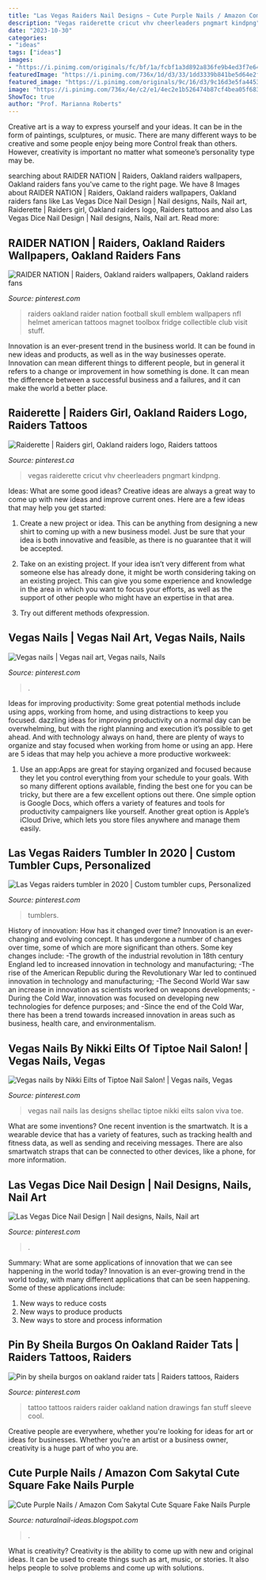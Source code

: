 ```yaml
---
title: "Las Vegas Raiders Nail Designs ~ Cute Purple Nails / Amazon Com Sakytal Cute Square Fake Nails Purple"
description: "Vegas raiderette cricut vhv cheerleaders pngmart kindpng"
date: "2023-10-30"
categories:
- "ideas"
tags: ["ideas"]
images:
- "https://i.pinimg.com/originals/fc/bf/1a/fcbf1a3d892a836fe9b4ed3f7e64b046.jpg"
featuredImage: "https://i.pinimg.com/736x/1d/d3/33/1dd3339b841be5d64e2f57a3751fc6f7.jpg"
featured_image: "https://i.pinimg.com/originals/9c/16/d3/9c16d3e5fa44537920d8bf86e006d2be.jpg"
image: "https://i.pinimg.com/736x/4e/c2/e1/4ec2e1b526474b87cf4bea05f6837d2e.jpg"
ShowToc: true
author: "Prof. Marianna Roberts"
---
```



Creative art is a way to express yourself and your ideas. It can be in the form of paintings, sculptures, or music. There are many different ways to be creative and some people enjoy being more Control freak than others. However, creativity is important no matter what someone’s personality type may be.

	

		
searching about RAIDER NATION | Raiders, Oakland raiders wallpapers, Oakland raiders fans you've came to the right page. We have 8 Images about RAIDER NATION | Raiders, Oakland raiders wallpapers, Oakland raiders fans like Las Vegas Dice Nail Design | Nail designs, Nails, Nail art, Raiderette | Raiders girl, Oakland raiders logo, Raiders tattoos and also Las Vegas Dice Nail Design | Nail designs, Nails, Nail art. Read more:
		
    
## RAIDER NATION | Raiders, Oakland Raiders Wallpapers, Oakland Raiders Fans

<img loading=lazy src="https://i.pinimg.com/originals/fc/bf/1a/fcbf1a3d892a836fe9b4ed3f7e64b046.jpg" onerror="this.onerror=null;this.src='https://tse4.mm.bing.net/th?id=OIP.o9ig2-eSxXt7UqtXe9VP9gHaO0&amp;pid=15.1';" alt="RAIDER NATION | Raiders, Oakland raiders wallpapers, Oakland raiders fans">

_Source: pinterest.com_

>raiders oakland raider nation football skull emblem wallpapers nfl helmet american tattoos magnet toolbox fridge collectible club visit stuff. 

	

Innovation is an ever-present trend in the business world. It can be found in new ideas and products, as well as in the way businesses operate. Innovation can mean different things to different people, but in general it refers to a change or improvement in how something is done. It can mean the difference between a successful business and a failures, and it can make the world a better place.

    
## Raiderette | Raiders Girl, Oakland Raiders Logo, Raiders Tattoos

<img loading=lazy src="https://i.pinimg.com/736x/4e/c2/e1/4ec2e1b526474b87cf4bea05f6837d2e.jpg" onerror="this.onerror=null;this.src='https://tse3.mm.bing.net/th?id=OIP.1VTb2s0H2lpYJejQJ9AJEQHaI4&amp;pid=15.1';" alt="Raiderette | Raiders girl, Oakland raiders logo, Raiders tattoos">

_Source: pinterest.ca_

>vegas raiderette cricut vhv cheerleaders pngmart kindpng. 

	

Ideas: What are some good ideas?
Creative ideas are always a great way to come up with new ideas and improve current ones. Here are a few ideas that may help you get started:
1. Create a new project or idea. This can be anything from designing a new shirt to coming up with a new business model. Just be sure that your idea is both innovative and feasible, as there is no guarantee that it will be accepted.

2. Take on an existing project. If your idea isn’t very different from what someone else has already done, it might be worth considering taking on an existing project. This can give you some experience and knowledge in the area in which you want to focus your efforts, as well as the support of other people who might have an expertise in that area.

3. Try out different methods ofexpression.

    
## Vegas Nails | Vegas Nail Art, Vegas Nails, Nails

<img loading=lazy src="https://i.pinimg.com/originals/90/ae/78/90ae78298e2ef09ed115a971a7cd350d.jpg" onerror="this.onerror=null;this.src='https://tse3.mm.bing.net/th?id=OIP.QVfzYc5d3XV2L6kMr8e_8gHaFj&amp;pid=15.1';" alt="Vegas nails | Vegas nail art, Vegas nails, Nails">

_Source: pinterest.com_

>. 

	

Ideas for improving productivity: Some great potential methods include using apps, working from home, and using distractions to keep you focused.
dazzling ideas for improving productivity on a normal day can be overwhelming, but with the right planning and execution it’s possible to get ahead. And with technology always on hand, there are plenty of ways to organize and stay focused when working from home or using an app. Here are 5 ideas that may help you achieve a more productive workweek:
1. Use an app:Apps are great for staying organized and focused because they let you control everything from your schedule to your goals. With so many different options available, finding the best one for you can be tricky, but there are a few excellent options out there. One simple option is Google Docs, which offers a variety of features and tools for productivity campaigners like yourself. Another great option is Apple’s iCloud Drive, which lets you store files anywhere and manage them easily.

    
## Las Vegas Raiders Tumbler In 2020 | Custom Tumbler Cups, Personalized

<img loading=lazy src="https://i.pinimg.com/originals/e4/28/a0/e428a0e6b8cfb94584ad294d7a029e37.jpg" onerror="this.onerror=null;this.src='https://tse3.mm.bing.net/th?id=OIP.uMOfhiGHmqjCVLz8Uvn3wAHaJ4&amp;pid=15.1';" alt="Las Vegas raiders tumbler in 2020 | Custom tumbler cups, Personalized">

_Source: pinterest.com_

>tumblers. 

	

History of innovation: How has it changed over time?
Innovation is an ever-changing and evolving concept. It has undergone a number of changes over time, some of which are more significant than others. 
Some key changes include: 
-The growth of the industrial revolution in 18th century England led to increased innovation in technology and manufacturing; 
-The rise of the American Republic during the Revolutionary War led to continued innovation in technology and manufacturing; 
-The Second World War saw an increase in innovation as scientists worked on weapons developments; 
-During the Cold War, innovation was focused on developing new technologies for defence purposes; and 
-Since the end of the Cold War, there has been a trend towards increased innovation in areas such as business, health care, and environmentalism.

    
## Vegas Nails By Nikki Eilts Of Tiptoe Nail Salon! | Vegas Nails, Vegas

<img loading=lazy src="https://i.pinimg.com/originals/9c/16/d3/9c16d3e5fa44537920d8bf86e006d2be.jpg" onerror="this.onerror=null;this.src='https://tse4.mm.bing.net/th?id=OIP.EDXTuQ-EO6JUbfwV5JRv1QHaJ4&amp;pid=15.1';" alt="Vegas nails by Nikki Eilts of Tiptoe Nail Salon! | Vegas nails, Vegas">

_Source: pinterest.com_

>vegas nail nails las designs shellac tiptoe nikki eilts salon viva toe. 

	

What are some inventions?
One recent invention is the smartwatch. It is a wearable device that has a variety of features, such as tracking health and fitness data, as well as sending and receiving messages. There are also smartwatch straps that can be connected to other devices, like a phone, for more information.

    
## Las Vegas Dice Nail Design | Nail Designs, Nails, Nail Art

<img loading=lazy src="https://i.pinimg.com/736x/1d/d3/33/1dd3339b841be5d64e2f57a3751fc6f7.jpg" onerror="this.onerror=null;this.src='https://tse4.mm.bing.net/th?id=OIP.w1Yw3zjEcMnSmUrAsIWezQHaGm&amp;pid=15.1';" alt="Las Vegas Dice Nail Design | Nail designs, Nails, Nail art">

_Source: pinterest.com_

>. 

	

Summary: What are some applications of innovation that we can see happening in the world today?
Innovation is an ever-growing trend in the world today, with many different applications that can be seen happening. Some of these applications include: 
1. New ways to reduce costs 
2. New ways to produce products 
3. New ways to store and process information 

    
## Pin By Sheila Burgos On Oakland Raider Tats | Raiders Tattoos, Raiders

<img loading=lazy src="https://i.pinimg.com/736x/c3/37/d3/c337d374430c2aa5a099f34500243518--christmas-tattoo-tattoo-gallery.jpg" onerror="this.onerror=null;this.src='https://tse3.mm.bing.net/th?id=OIP.iXiB4R5AnZLMu3NZKErC_AAAAA&amp;pid=15.1';" alt="Pin by sheila burgos on oakland raider tats | Raiders tattoos, Raiders">

_Source: pinterest.com_

>tattoo tattoos raiders raider oakland nation drawings fan stuff sleeve cool. 

	

Creative people are everywhere, whether you're looking for ideas for art or ideas for businesses. Whether you're an artist or a business owner, creativity is a huge part of who you are.

    
## Cute Purple Nails / Amazon Com Sakytal Cute Square Fake Nails Purple

<img loading=lazy src="https://lh5.googleusercontent.com/proxy/QXcG-RwbvgkyrgxabEZXY-IqCg7EN0BkrwZdAbj4UfMORxjjKjLSC2Ou28a0JmQXPodcNOP-aFUTse9WZ0wkko-6vF7E77NNFCFHC70ocmyP5AMtWGceiJghbfDyPZnO=w1200-h630-p-k-no-nu" onerror="this.onerror=null;this.src='https://tse2.mm.bing.net/th?id=OIP.TT4ts0u4ENtK65HjoBr3gAHaGW&amp;pid=15.1';" alt="Cute Purple Nails / Amazon Com Sakytal Cute Square Fake Nails Purple">

_Source: naturalnail-ideas.blogspot.com_

>. 

	

What is creativity?
Creativity is the ability to come up with new and original ideas. It can be used to create things such as art, music, or stories. It also helps people to solve problems and come up with solutions.

